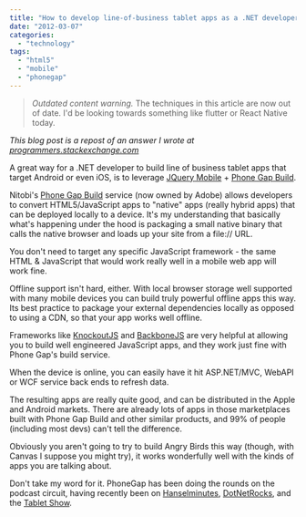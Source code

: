 ```yaml
---
title: "How to develop line-of-business tablet apps as a .NET developer?"
date: "2012-03-07"
categories: 
  - "technology"
tags: 
  - "html5"
  - "mobile"
  - "phonegap"
---
```


> _Outdated content warning._ The techniques in this article are now out of date. I'd be looking towards something like flutter or React Native today.

_This blog post is a repost of an answer I wrote at [programmers.stackexchange.com](http://programmers.stackexchange.com/questions/138650)_

A great way for a .NET developer to build line of business tablet apps that target Android or even iOS, is to leverage [JQuery Mobile](http://jquerymobile.com/) + [Phone Gap Build](http://build.phonegap.com/).

Nitobi's [Phone Gap Build](http://build.phonegap.com/) service (now owned by Adobe) allows developers to convert HTML5/JavaScript apps to "native" apps (really hybrid apps) that can be deployed locally to a device. It's my understanding that basically what's happening under the hood is packaging a small native binary that calls the native browser and loads up your site from a file:// URL.

You don't need to target any specific JavaScript framework - the same HTML & JavaScript that would work really well in a mobile web app will work fine.

Offline support isn't hard, either. With local browser storage well supported with many mobile devices you can build truly powerful offline apps this way. Its best practice to package your external dependencies locally as opposed to using a CDN, so that your app works well offline.

Frameworks like [KnockoutJS](http://knockoutjs.com/) and [BackboneJS](http://documentcloud.github.com/backbone/) are very helpful at allowing you to build well engineered JavaScript apps, and they work just fine with Phone Gap's build service.

When the device is online, you can easily have it hit ASP.NET/MVC, WebAPI or WCF service back ends to refresh data.

The resulting apps are really quite good, and can be distributed in the Apple and Android markets. There are already lots of apps in those marketplaces built with Phone Gap Build and other similar products, and 99% of people (including most devs) can't tell the difference.

Obviously you aren't going to try to build Angry Birds this way (though, with Canvas I suppose you might try), it works wonderfully well with the kinds of apps you are talking about.

Don't take my word for it. PhoneGap has been doing the rounds on the podcast circuit, having recently been on [Hanselminutes](http://www.hanselminutes.com/304/making-your-first-phonegap-application-with-peter-mourfield), [DotNetRocks](http://www.dotnetrocks.com/default.aspx?showNum=557), and the [Tablet Show](http://thetabletshow.com/?ShowNum=17).
